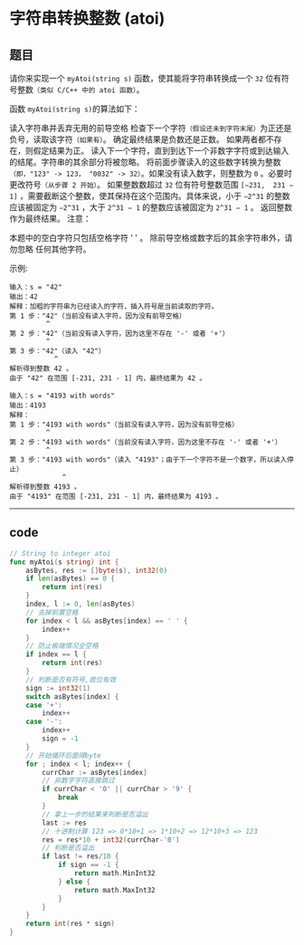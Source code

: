 # 字符串转换整数 (atoi)

## 题目

请你来实现一个 `myAtoi(string s)` 函数，使其能将字符串转换成一个 `32` 位有符号整数`（类似 C/C++ 中的 atoi 函数）`。

函数 `myAtoi(string s)`的算法如下：

读入字符串并丢弃无用的前导空格
检查下一个字符`（假设还未到字符末尾）`为正还是负号，读取该字符`（如果有）`。 确定最终结果是负数还是正数。 如果两者都不存在，则假定结果为正。
读入下一个字符，直到到达下一个非数字字符或到达输入的结尾。字符串的其余部分将被忽略。
将前面步骤读入的这些数字转换为整数`（即，"123" -> 123， "0032" -> 32）`。如果没有读入数字，则整数为 `0` 。必要时更改符号`（从步骤 2 开始）`。
如果整数数超过 `32` 位有符号整数范围 `[−231,  231 − 1]` ，需要截断这个整数，使其保持在这个范围内。具体来说，小于 `−2^31` 的整数应该被固定为 `−2^31` ，大于 `2^31 − 1` 的整数应该被固定为 `2^31 − 1` 。
返回整数作为最终结果。
注意：

本题中的空白字符只包括空格字符 ' ' 。
除前导空格或数字后的其余字符串外，请勿忽略 任何其他字符。

示例:

```text
输入：s = "42"
输出：42
解释：加粗的字符串为已经读入的字符，插入符号是当前读取的字符。
第 1 步："42"（当前没有读入字符，因为没有前导空格）
         ^
第 2 步："42"（当前没有读入字符，因为这里不存在 '-' 或者 '+'）
         ^
第 3 步："42"（读入 "42"）
           ^
解析得到整数 42 。
由于 "42" 在范围 [-231, 231 - 1] 内，最终结果为 42 。

输入：s = "4193 with words"
输出：4193
解释：
第 1 步："4193 with words"（当前没有读入字符，因为没有前导空格）
         ^
第 2 步："4193 with words"（当前没有读入字符，因为这里不存在 '-' 或者 '+'）
         ^
第 3 步："4193 with words"（读入 "4193"；由于下一个字符不是一个数字，所以读入停止）
             ^
解析得到整数 4193 。
由于 "4193" 在范围 [-231, 231 - 1] 内，最终结果为 4193 。
```

---

## code

```go
// String to integer atoi
func myAtoi(s string) int {
	asBytes, res := []byte(s), int32(0)
	if len(asBytes) == 0 {
		return int(res)
	}
	index, l := 0, len(asBytes)
	// 去掉前置空格
	for index < l && asBytes[index] == ' ' {
		index++
	}
	// 防止极端情况全空格
	if index == l {
		return int(res)
	}
	// 判断是否有符号,首位有效
	sign := int32(1)
	switch asBytes[index] {
	case '+':
		index++
	case '-':
		index++
		sign = -1
	}
	// 开始循环后面得byte
	for ; index < l; index++ {
		currChar := asBytes[index]
		// 非数字字符直接跳过
		if currChar < '0' || currChar > '9' {
			break
		}
		// 拿上一步的结果来判断是否溢出
		last := res
		// 十进制计算 123 => 0*10+1 => 1*10+2 => 12*10+3 => 123
		res = res*10 + int32(currChar-'0')
		// 判断是否溢出
		if last != res/10 {
			if sign == -1 {
				return math.MinInt32
			} else {
				return math.MaxInt32
			}
		}
	}
	return int(res * sign)
}
```
